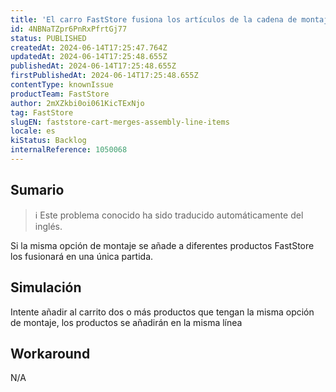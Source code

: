 ```yaml
---
title: 'El carro FastStore fusiona los artículos de la cadena de montaje'
id: 4NBNaTZpr6PnRxPfrtGj77
status: PUBLISHED
createdAt: 2024-06-14T17:25:47.764Z
updatedAt: 2024-06-14T17:25:48.655Z
publishedAt: 2024-06-14T17:25:48.655Z
firstPublishedAt: 2024-06-14T17:25:48.655Z
contentType: knownIssue
productTeam: FastStore
author: 2mXZkbi0oi061KicTExNjo
tag: FastStore
slugEN: faststore-cart-merges-assembly-line-items
locale: es
kiStatus: Backlog
internalReference: 1050068
---
```


## Sumario

>ℹ️ Este problema conocido ha sido traducido automáticamente del inglés.


Si la misma opción de montaje se añade a diferentes productos FastStore los fusionará en una única partida.


##

## Simulación


Intente añadir al carrito dos o más productos que tengan la misma opción de montaje, los productos se añadirán en la misma línea



## Workaround


N/A





